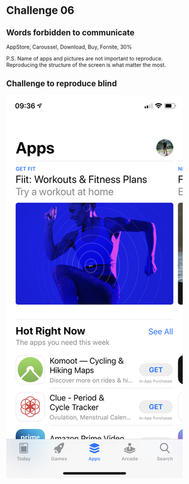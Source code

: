 # Challenge 06

## Words forbidden to communicate

AppStore, Caroussel, Download, Buy, Fornite, 30%

P.S. Name of apps and pictures are not important to reproduce. Reproducing the structure of the screen is what matter the most.

## Challenge to reproduce blind

![AppStore](Assets/challenge-06.png)